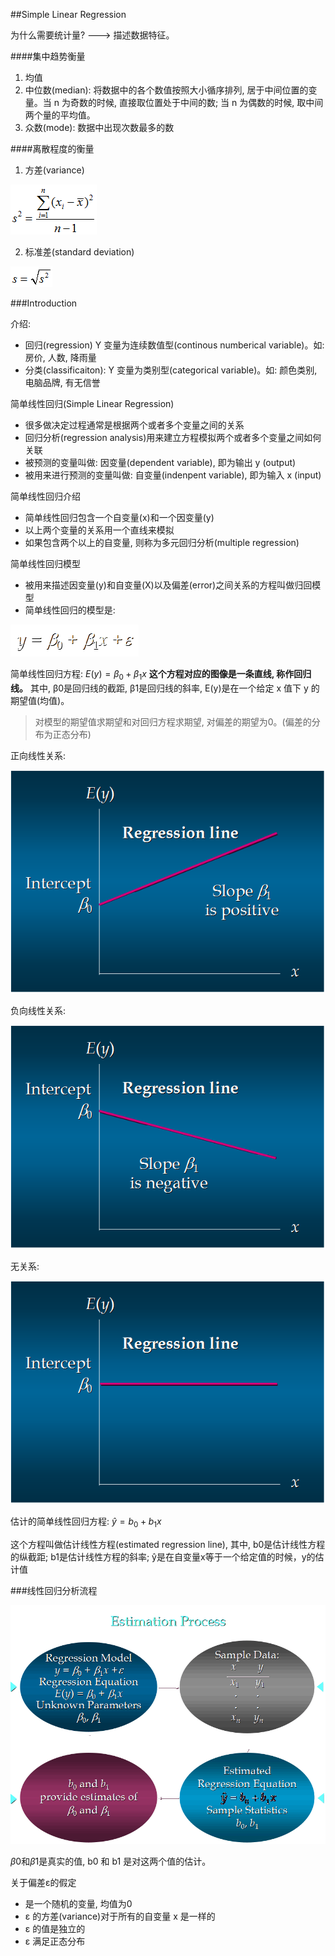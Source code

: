##Simple Linear Regression

为什么需要统计量? ---> 描述数据特征。


####集中趋势衡量

1. 均值
2. 中位数(median): 将数据中的各个数值按照大小循序排列, 居于中间位置的变量。当 n 为奇数的时候, 直接取位置处于中间的数; 当 n 为偶数的时候, 取中间两个量的平均值。
3. 众数(mode): 数据中出现次数最多的数


####离散程度的衡量

1. 方差(variance)

![](../pic/lr-00.png)

2. 标准差(standard deviation)

![](../pic/lr-01.png)


###Introduction

介绍: 
- 回归(regression) Y 变量为连续数值型(continous numberical variable)。如: 房价, 人数, 降雨量
- 分类(classificaiton): Y 变量为类别型(categorical variable)。如: 颜色类别, 电脑品牌, 有无信誉


简单线性回归(Simple Linear Regression)
- 很多做决定过程通常是根据两个或者多个变量之间的关系
- 回归分析(regression analysis)用来建立方程模拟两个或者多个变量之间如何关联
- 被预测的变量叫做: 因变量(dependent variable), 即为输出 y (output)
- 被用来进行预测的变量叫做: 自变量(indenpent variable), 即为输入 x (input)


简单线性回归介绍
- 简单线性回归包含一个自变量(x)和一个因变量(y)
- 以上两个变量的关系用一个直线来模拟
- 如果包含两个以上的自变量, 则称为多元回归分析(multiple regression)


简单线性回归模型
- 被用来描述因变量(y)和自变量(X)以及偏差(error)之间关系的方程叫做归回模型
- 简单线性回归的模型是:

![](../pic/lr-02.png)


简单线性回归方程:  $E(y) = β_0+β_1x$
**这个方程对应的图像是一条直线, 称作回归线。**
其中, β0是回归线的截距, β1是回归线的斜率, E(y)是在一个给定 x 值下 y 的期望值(均值)。

> 对模型的期望值求期望和对回归方程求期望, 对偏差的期望为0。(偏差的分布为正态分布)


正向线性关系:

![](../pic/lr-03.png)


负向线性关系:

![](../pic/lr-04.png)


无关系:

![](../pic/lr-05.png)



估计的简单线性回归方程: $ŷ=b_0+b_1x$

这个方程叫做估计线性方程(estimated regression line), 其中, b0是估计线性方程的纵截距;  b1是估计线性方程的斜率;  ŷ是在自变量x等于一个给定值的时候，y的估计值


###线性回归分析流程

![](../pic/lr-06.gif)

$\beta 0$和$\beta 1$是真实的值, b0 和 b1 是对这两个值的估计。

关于偏差ε的假定
- 是一个随机的变量, 均值为0
- ε 的方差(variance)对于所有的自变量 x 是一样的
- ε 的值是独立的
- ε 满足正态分布






